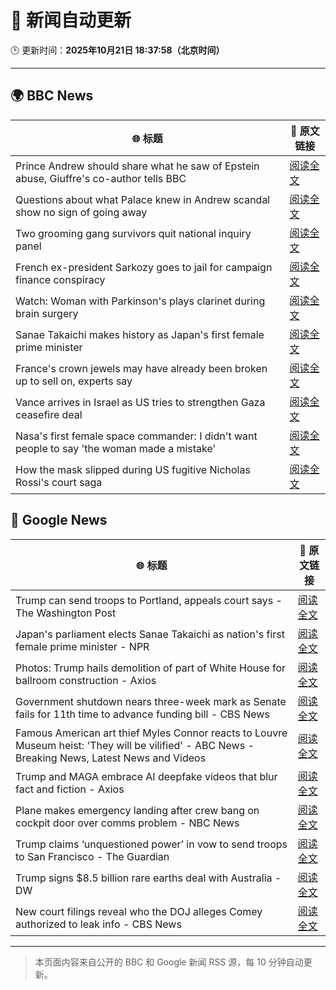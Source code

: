 # 🧠 新闻自动更新

🕒 更新时间：**2025年10月21日 18:37:58（北京时间）**

---

## 🌍 BBC News

| 🌐 标题 | 🔗 原文链接 |
|--------|-------------|
| Prince Andrew should share what he saw of Epstein abuse, Giuffre's co-author tells BBC | [阅读全文](https://www.bbc.com/news/articles/c201k3wd65yo?at_medium=RSS&at_campaign=rss) |
| Questions about what Palace knew in Andrew scandal show no sign of going away | [阅读全文](https://www.bbc.com/news/articles/c0l7zx499deo?at_medium=RSS&at_campaign=rss) |
| Two grooming gang survivors quit national inquiry panel | [阅读全文](https://www.bbc.com/news/articles/cy5qkq7zex3o?at_medium=RSS&at_campaign=rss) |
| French ex-president Sarkozy goes to  jail for campaign finance conspiracy | [阅读全文](https://www.bbc.com/news/articles/cvgkm2j0xelo?at_medium=RSS&at_campaign=rss) |
| Watch: Woman with Parkinson's plays clarinet during brain surgery | [阅读全文](https://www.bbc.com/news/videos/cn7evl56zpgo?at_medium=RSS&at_campaign=rss) |
| Sanae Takaichi makes history as Japan's first female prime minister | [阅读全文](https://www.bbc.com/news/articles/c751z23n3n7o?at_medium=RSS&at_campaign=rss) |
| France's crown jewels may have already been broken up to sell on, experts say | [阅读全文](https://www.bbc.com/news/articles/ckgk0y97v0go?at_medium=RSS&at_campaign=rss) |
| Vance arrives in Israel as US tries to strengthen Gaza ceasefire deal | [阅读全文](https://www.bbc.com/news/articles/cd9k2dj37wqo?at_medium=RSS&at_campaign=rss) |
| Nasa's first female space commander: I didn't want people to say 'the woman made a mistake' | [阅读全文](https://www.bbc.com/news/articles/c0mxzdg203jo?at_medium=RSS&at_campaign=rss) |
| How the mask slipped during US fugitive Nicholas Rossi's court saga | [阅读全文](https://www.bbc.com/news/articles/c2349d9k999o?at_medium=RSS&at_campaign=rss) |

## 📰 Google News

| 🌐 标题 | 🔗 原文链接 |
|--------|-------------|
| Trump can send troops to Portland, appeals court says - The Washington Post | [阅读全文](https://news.google.com/rss/articles/CBMimgFBVV95cUxNYU1JcEw2ZU42dElWTXFHNVRma3ZKdV9LajAtV2QtQm1wV1ktaGVXa242aVhGbEhCSVBPbzdra1lhQXNJcE5JTklTdTh3bnZPc2JIZlBFTjU3VjVmcGVwanU1NXFGaVd0WV91dGFhc0FlQ2tTc3lyNl8tNDdhWWRNUTM0ZTc4R0tLeWhzVWhzTGxUZWhTek5ZQmp3?oc=5) |
| Japan's parliament elects Sanae Takaichi as nation's first female prime minister - NPR | [阅读全文](https://news.google.com/rss/articles/CBMikAFBVV95cUxQbVY2MGlTaU5MOWQ1cTdkcEt0NWVvcHd6ZkVuWUhYN2xaTHViV244UlBzeWw1Mm45akhRRFBuM0FEV29lOTRobzVuZEJUUTBjaVJaZGN4UkRtMlV4TEFmQmhlUUtpU2NuVE52ekxuQ084dTVwcTJrU2d4TWNFOEh3UjR2SDFUSUdOOVc2aFFQalA?oc=5) |
| Photos: Trump hails demolition of part of White House for ballroom construction - Axios | [阅读全文](https://news.google.com/rss/articles/CBMikwFBVV95cUxPbS0tOER6eUdSYWVtaVNRamUtWHRlWVRVQ0VHYkFhTExwTlJ3SzNSbkstV29Vc05pa2JCVEZ4M1lGZF9uT194TGRIZVZOang5cU5NcTVZYzVrMUNKTjdfNjNIeHFGWmFGSE5TbU5Jc0E5TjBYUW9pNWhBZ0dGUlRBTHFiNkJIbzBmN1JRbk4xakdRZDg?oc=5) |
| Government shutdown nears three-week mark as Senate fails for 11th time to advance funding bill - CBS News | [阅读全文](https://news.google.com/rss/articles/CBMijwFBVV95cUxQd193VUxieldHblJSSUNGQktRZjFFdmROVEZqUHFwYncwMFY2VVowd1ZWelNEY3dGOVotTHVGdDNNZXJ3QkZ0d3I1NGxsYUgxOTE1cTZvRk5KWllEdnY0VUJqOGJoMndtdmhiMUtXUW5aOVJoamRuZk9BX2RyQWkxNjRZUEJiUzI5WmNkQ0dySdIBlAFBVV95cUxNTmduWlhYWFlDcG1PVW4tRjdFTTloQmJKVTd5TzJ3UVJ2SGtDSk9PVW4wemhOalF1aGVXSVliWldpSUtkVXFLSl9XdkN1V1lnZGRMcktManMwMzN2NEJFbVpFbm5PNTMyR2tuN2ZMSWp3T19mZ1hDelNSRFJaazloa1dxa1cwT2I5WU9fcEtaWWpCOGlD?oc=5) |
| Famous American art thief Myles Connor reacts to Louvre Museum heist: 'They will be vilified' - ABC News - Breaking News, Latest News and Videos | [阅读全文](https://news.google.com/rss/articles/CBMirAFBVV95cUxQRkxubDNSYnNBQ0w4ZDBESGVSZ1JZMlZRcTBwR0VPNjFJVnltOS1WVzhBMndHaVloMFZmV1I1VDUzNlZiOVNpT2UyZWNpeURvR0NYZEpqYmJlNnhpLVlhX2tBb0lXQ25MazZEbFBLSS0xT2VUdk53VUdiUk0xOEM0QWlPTk1QcGhKUkFYSk5LTmdtVXB2bVVsemZoTnZKa1R5cHlILUhMRjk4VGZ20gGyAUFVX3lxTFBXOWdTbXZ6eXFQOGFMeWFvbS1oRVhxUm9YbFVrTmw0Mjc0THJ4R0V4T3ZLWkc1S0JkWFB6dTNhT25yT0VVdjhycW1jbW1tTERsWTlxc3VZNGVlaHFIandSVlR0U1gzbmh0Mm9qSW94OEZ4ak4wNmFIOFZXWWZmRGZORFVRT3N3bTIxN2tleTUyZDYyVDhSbWROMDZSODVTcDNyck5DTmRWdHF2Y2Zmek9IOHc?oc=5) |
| Trump and MAGA embrace AI deepfake videos that blur fact and fiction - Axios | [阅读全文](https://news.google.com/rss/articles/CBMiggFBVV95cUxPVkpnc0NoZXRMTElZSF96UHpzSXBXN3NYOHZBV2JtZE10dzd3YzlaNDF1bW1mWXFwY0hGTVFtVVl2Q1RIVTZZWng5dnhObnFYRWRIM0VUdVNnWXdPNlZBbExjaVdHd2pQSWI1eXpLWUgycEdlMzI5TWhEem9SaDNhMVJn?oc=5) |
| Plane makes emergency landing after crew bang on cockpit door over comms problem - NBC News | [阅读全文](https://news.google.com/rss/articles/CBMiuAFBVV95cUxQUUxMcTI2WDFnU1dMd3BNRnBhOXBFbUFyT0pqQTMtUGVueEVfWURZa281Z3hseVRUdW9yQlBaYTV3MEwwalZreDUzSGlxb2xHYmZad2pnd29md1V3ZDVZQTdwVk1EMnE5eFNqdmF0aFhpTnUwMDhDRkUxU0pNU1BqWGpQdnowVWNscF94MWtHTjhWY0dBZmxYUFRzXzd3dXN2bHZBeFUyMUZkb3FGakpwWi15bDJOYzdo0gFWQVVfeXFMUFRSQ2FaeDFSam1ua0F3d0VFVzE4cjVvY3piOWxyY01iU1kyMWl5V3QzNG9Wc2xRNk5QUzFxNU15M1I1aXZDTHI1RldxNEVFeF9ZTFB1N3c?oc=5) |
| Trump claims ‘unquestioned power’ in vow to send troops to San Francisco - The Guardian | [阅读全文](https://news.google.com/rss/articles/CBMif0FVX3lxTE52bGlvNUhud0ZFTjdUOHduLTJ2b1VyT2tCM2ozcEZzbk1nTlJWLWMtNVdiUGQtZ1M3Sm5hbk9DSFl0X2h3OVVla1pqMnN1dTN2NkpvanZvdTNZVmM4S3M4ZHI2VFItRnc4ekZBZXRTYjBMeFBWclkteHZmWmJEZ1U?oc=5) |
| Trump signs $8.5 billion rare earths deal with Australia - DW | [阅读全文](https://news.google.com/rss/articles/CBMikAFBVV95cUxQTGd6UjZubDJjQkJHMi1wZzNfQ19PbFpIQU44UWdaMEF0ZlBRRFgyUmFLNGZvTWtzZ2VUX0FNNnh5d09tZEFlWmtya05YQVVMN1NuV2dRX0xJdUhUQWE5XzY3d01oVW15SU1taW13ZWFwek90Snh6SlpERkFFOFFOMUJaQ3RHdFU2SjFLc3ByN1bSAZABQVVfeXFMTzNUSXk4SnNDVHp0WU93MlNXR0ZsUmFEcmJKcWJubG14SXdSLXRNQk9hbkx6eFI4S0xQNll3Zy1UaWd4MFdzYWZ2U0lrQUhVSjR4QkpmdnBjWV9XRjFOMTBNMEw5c3N2VjFnOGlhRWlDSU1sSjNrNG9xdWFVUE0wcVptQzl0aFRYRTMyS29PcGlv?oc=5) |
| New court filings reveal who the DOJ alleges Comey authorized to leak info - CBS News | [阅读全文](https://news.google.com/rss/articles/CBMiiAFBVV95cUxQZzBHOVNWY21venlnWU9hWWhKUVlnbkx3LUsyaVlxQUo0VFBVeGY3TWtBNDVxSVVqZVoyZkhfLTFMaUpJTnp3TkhSUjZFajlQMTExei1Ya0NmR2gyN21ORTJodFdpMHQ1N1Uxdjd3eU93Vl9zajU4b3B4a1Fub1NZdGI0b1c4MENn0gGOAUFVX3lxTE1DVjlIWkxHOXJXUTNnX2xoaXYtaUFsVWVJRFFra3ZERmYwMlFpYzFrdnF4VFpNNlBQT1VBQmV3Qld5aFNnZGQ4S3dYOEVxSTRDNnlkXy1kLVlrRlVWY2JDSG5MOXRIb1NObDZ0bVVvRWdWM04yenNtTmY3anR0TGNRZmk0N2dTaTFoN0VDQWc?oc=5) |

---
> 本页面内容来自公开的 BBC 和 Google 新闻 RSS 源，每 10 分钟自动更新。